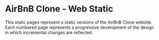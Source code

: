 # AirBnB Clone - Web Static 

This static pages represent a static versions of the AirBnB Clone website. Each numbered page represents a progressive development of the design in which incremental changes are reflected.

